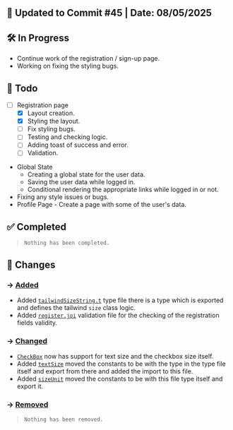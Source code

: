## 📅 Updated to Commit #45 | Date: 08/05/2025

## 🛠️ In Progress

- Continue work of the registration / sign-up page.
- Working on fixing the styling bugs.

## 🎯 Todo

- [ ] Registration page
  - [x] Layout creation.
  - [x] Styling the layout.
  - [ ] Fix styling bugs.
  - [ ] Testing and checking logic.
  - [ ] Adding toast of success and error.
  - [ ] Validation.
- Global State
  - Creating a global state for the user data.
  - Saving the user data while logged in.
  - Conditional rendering the appropriate links while logged in or not.
- Fixing any style issues or bugs.
- Profile Page - Create a page with some of the user's data.

## ✅ Completed

> `Nothing has been completed.`

## 🔄 Changes

### → <u>Added</u>

- Added [`tailwindSizeString.t`](./src/types/tailwind/tailwindSizeString.t.ts) type file there is a type which is exported and defines the tailwind `size` class logic.
- Added [`register.joi`](./src/validations/register.joi.ts) validation file for the checking of the registration fields validity.

### → <u>Changed</u>

- [`CheckBox`](./src/components/utils/CheckBox.tsx) now has support for text size and the checkbox size itself.
- Added [`textSize`](./src/utils/textSize.ts) moved the constants to be with the type in the type file itself and export from there and added the import to this file.
- Added [`sizeUnit`](./src/types/sizeUnit.t.ts) moved the constants to be with this file type itself and export it.

### → <u>Removed</u>

> `Nothing has been removed.`
